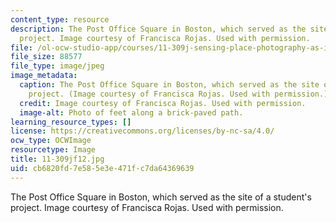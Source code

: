 ```yaml
---
content_type: resource
description: The Post Office Square in Boston, which served as the site of a student's
  project. Image courtesy of Francisca Rojas. Used with permission.
file: /ol-ocw-studio-app/courses/11-309j-sensing-place-photography-as-inquiry-fall-2012/cb6820fd7e585e3e471fc7da64369639_11-309jf12.jpg
file_size: 88577
file_type: image/jpeg
image_metadata:
  caption: The Post Office Square in Boston, which served as the site of a student's
    project. (Image courtesy of Francisca Rojas. Used with permission.)
  credit: Image courtesy of Francisca Rojas. Used with permission.
  image-alt: Photo of feet along a brick-paved path.
learning_resource_types: []
license: https://creativecommons.org/licenses/by-nc-sa/4.0/
ocw_type: OCWImage
resourcetype: Image
title: 11-309jf12.jpg
uid: cb6820fd-7e58-5e3e-471f-c7da64369639
---
```

The Post Office Square in Boston, which served as the site of a student's project. Image courtesy of Francisca Rojas. Used with permission.